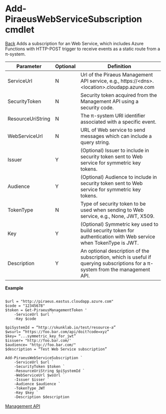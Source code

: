 ﻿





Add-PiraeusWebServiceSubscription cmdlet
=====
[Back](MgmtApi.md)
Adds a subscription for an Web Service, which includes Azure Functions with HTTP-POST trigger to receive events as a static route from a π-system.

**Parameter**     | **Optional** | **Definition**                                                                                                                      |
|-------------------|--------------|-------------------------------------------------------------------------------------------------------------------------------------|
| ServiceUrl        | N            | Url of the Piraeus Management API service, e.g., https://\<dns\>.\<location\>.cloudapp.azure.com                                    |
| SecurityToken     | N            | Security token acquired from the Management API using a security code.                                                              |
| ResourceUriString | N            | The π-system URI identifier associated with a specific event.                                                                       |
| WebServiceUrl| N            | URL of Web service to send messages which can include a query string.                                                                                                |
| Issuer| Y            | (Optional) Issuer to include in security token sent to Web service for symmetric key tokens.                                                                                                        |
| Audience| Y| (Optional) Audience to include in security token sent to Web service for symmetric key tokens.|                                                                                              |
| TokenType| N            | Type of security token to be used when sending to Web service, e.g., None, JWT, X509.               |
|Key|Y|(Optional) Symmetric key used to build security token for authentication with Web service when TokenType is JWT.|
| Description       | Y            | An optional description of the subscription, which is useful if querying subscriptions for a π-system from the management API.      |


**Example**

```

$url = "http://piraeus.eastus.cloudapp.azure.com"  
$code = "12345678"  
$token = Get-PiraeusManagementToken '
	-ServiceUrl $url `
	-Key $code 

$piSystemId = “http://skunklab.io/test/resource-a”  
$wsurl= “https://foo.bar.com/api/doit?code=xyz”  
$key= “...symmetric_key_for_jwt”  
$issuer= "http://foo.bar.com/'
$audience= "http://foo.bar.com/"
$description = “Test Web Service subscription”

Add-PiraeusWebServiceSubscription `
	-ServiceUrl $url `
	-SecurityToken $token `	
	-ResourceUriString $piSystemId `  
	-WebServiceUrl $wsUrl `
	-Issuer $isser `
	-Audience $audience `
	-TokenType JWT
	-Key $key ` 
	-Description $description
```

[Management API](MgmtApi.md)

